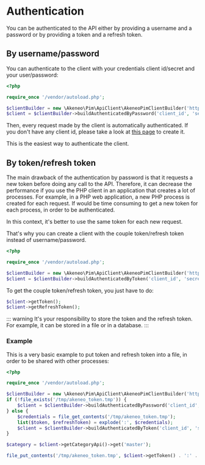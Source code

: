 # Authentication

You can be authenticated to the API either by providing a username and a password or by providing a token and a refresh token.

## By username/password

You can authenticate to the client with your credentials client id/secret and your user/password:

```php
<?php

require_once '/vendor/autoload.php';

$clientBuilder = new \Akeneo\Pim\ApiClient\AkeneoPimClientBuilder('http://localhost/');
$client = $clientBuilder->buildAuthenticatedByPassword('client_id', 'secret', 'admin', 'admin');
```

Then, every request made by the client is automatically authenticated.
If you don't have any client id, please take a look at [this page](/documentation/authentication.html#client-idsecret-generation) to create it.

This is the easiest way to authenticate the client.

## By token/refresh token

The main drawback of the authentication by password is that it requests a new token before doing any call to the API. Therefore, it can decrease the performance if you use the PHP client in an application that creates a lot of processes.
For example, in a PHP web application, a new PHP process is created for each request. If would be time consuming to get a new token for each process, in order to be authenticated.

In this context, it's better to use the same token for each new request.

That's why you can create a client with the couple token/refresh token instead of username/password.

```php
<?php

require_once '/vendor/autoload.php';

$clientBuilder = new \Akeneo\Pim\ApiClient\AkeneoPimClientBuilder('http://localhost/');
$client = $clientBuilder->buildAuthenticatedByToken('client_id', 'secret', 'token', 'refresh_token');
```

To get the couple token/refresh token, you just have to do:
```php
$client->getToken();
$client->getRefreshToken();
```

::: warning
It's your responsibility to store the token and the refresh token.
For example, it can be stored in a file or in a database.
:::

### Example

This is a very basic example to put token and refresh token into a file, in order to be shared with other processes:

```php
<?php

require_once '/vendor/autoload.php';

$clientBuilder = new \Akeneo\Pim\ApiClient\AkeneoPimClientBuilder('http://localhost/');
if (!file_exists('/tmp/akeneo_token.tmp')) {
    $client = $clientBuilder->buildAuthenticatedByPassword('client_id', 'secret', 'admin', 'admin');
} else {
    $credentials = file_get_contents('/tmp/akeneo_token.tmp');
    list($token, $refreshToken) = explode(':', $credentials);
    $client = $clientBuilder->buildAuthenticatedByToken('client_id', 'secret', $token, $refreshToken);
}

$category = $client->getCategoryApi()->get('master');

file_put_contents('/tmp/akeneo_token.tmp', $client->getToken() . ':' . $client->getRefreshToken());
```
